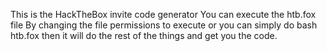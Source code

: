 This is the HackTheBox invite code generator 
You can execute the htb.fox file
By changing the file permissions to execute or you can simply do 
bash htb.fox
then it will do the rest of the things and get you the code.
